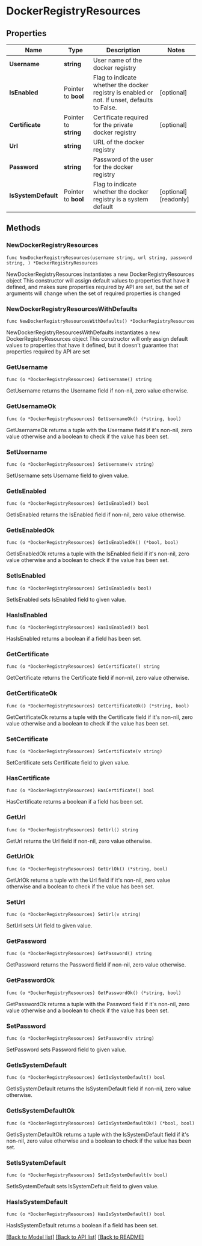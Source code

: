 # DockerRegistryResources

## Properties

Name | Type | Description | Notes
------------ | ------------- | ------------- | -------------
**Username** | **string** | User name of the docker registry | 
**IsEnabled** | Pointer to **bool** | Flag to indicate whether the docker registry is enabled or not. If unset, defaults to False.  | [optional] 
**Certificate** | Pointer to **string** | Certificate required for the private docker registry | [optional] 
**Url** | **string** | URL of the docker registry | 
**Password** | **string** | Password of the user for the docker registry | 
**IsSystemDefault** | Pointer to **bool** | Flag to indicate whether the docker registry is a system default  | [optional] [readonly] 

## Methods

### NewDockerRegistryResources

`func NewDockerRegistryResources(username string, url string, password string, ) *DockerRegistryResources`

NewDockerRegistryResources instantiates a new DockerRegistryResources object
This constructor will assign default values to properties that have it defined,
and makes sure properties required by API are set, but the set of arguments
will change when the set of required properties is changed

### NewDockerRegistryResourcesWithDefaults

`func NewDockerRegistryResourcesWithDefaults() *DockerRegistryResources`

NewDockerRegistryResourcesWithDefaults instantiates a new DockerRegistryResources object
This constructor will only assign default values to properties that have it defined,
but it doesn't guarantee that properties required by API are set

### GetUsername

`func (o *DockerRegistryResources) GetUsername() string`

GetUsername returns the Username field if non-nil, zero value otherwise.

### GetUsernameOk

`func (o *DockerRegistryResources) GetUsernameOk() (*string, bool)`

GetUsernameOk returns a tuple with the Username field if it's non-nil, zero value otherwise
and a boolean to check if the value has been set.

### SetUsername

`func (o *DockerRegistryResources) SetUsername(v string)`

SetUsername sets Username field to given value.


### GetIsEnabled

`func (o *DockerRegistryResources) GetIsEnabled() bool`

GetIsEnabled returns the IsEnabled field if non-nil, zero value otherwise.

### GetIsEnabledOk

`func (o *DockerRegistryResources) GetIsEnabledOk() (*bool, bool)`

GetIsEnabledOk returns a tuple with the IsEnabled field if it's non-nil, zero value otherwise
and a boolean to check if the value has been set.

### SetIsEnabled

`func (o *DockerRegistryResources) SetIsEnabled(v bool)`

SetIsEnabled sets IsEnabled field to given value.

### HasIsEnabled

`func (o *DockerRegistryResources) HasIsEnabled() bool`

HasIsEnabled returns a boolean if a field has been set.

### GetCertificate

`func (o *DockerRegistryResources) GetCertificate() string`

GetCertificate returns the Certificate field if non-nil, zero value otherwise.

### GetCertificateOk

`func (o *DockerRegistryResources) GetCertificateOk() (*string, bool)`

GetCertificateOk returns a tuple with the Certificate field if it's non-nil, zero value otherwise
and a boolean to check if the value has been set.

### SetCertificate

`func (o *DockerRegistryResources) SetCertificate(v string)`

SetCertificate sets Certificate field to given value.

### HasCertificate

`func (o *DockerRegistryResources) HasCertificate() bool`

HasCertificate returns a boolean if a field has been set.

### GetUrl

`func (o *DockerRegistryResources) GetUrl() string`

GetUrl returns the Url field if non-nil, zero value otherwise.

### GetUrlOk

`func (o *DockerRegistryResources) GetUrlOk() (*string, bool)`

GetUrlOk returns a tuple with the Url field if it's non-nil, zero value otherwise
and a boolean to check if the value has been set.

### SetUrl

`func (o *DockerRegistryResources) SetUrl(v string)`

SetUrl sets Url field to given value.


### GetPassword

`func (o *DockerRegistryResources) GetPassword() string`

GetPassword returns the Password field if non-nil, zero value otherwise.

### GetPasswordOk

`func (o *DockerRegistryResources) GetPasswordOk() (*string, bool)`

GetPasswordOk returns a tuple with the Password field if it's non-nil, zero value otherwise
and a boolean to check if the value has been set.

### SetPassword

`func (o *DockerRegistryResources) SetPassword(v string)`

SetPassword sets Password field to given value.


### GetIsSystemDefault

`func (o *DockerRegistryResources) GetIsSystemDefault() bool`

GetIsSystemDefault returns the IsSystemDefault field if non-nil, zero value otherwise.

### GetIsSystemDefaultOk

`func (o *DockerRegistryResources) GetIsSystemDefaultOk() (*bool, bool)`

GetIsSystemDefaultOk returns a tuple with the IsSystemDefault field if it's non-nil, zero value otherwise
and a boolean to check if the value has been set.

### SetIsSystemDefault

`func (o *DockerRegistryResources) SetIsSystemDefault(v bool)`

SetIsSystemDefault sets IsSystemDefault field to given value.

### HasIsSystemDefault

`func (o *DockerRegistryResources) HasIsSystemDefault() bool`

HasIsSystemDefault returns a boolean if a field has been set.


[[Back to Model list]](../README.md#documentation-for-models) [[Back to API list]](../README.md#documentation-for-api-endpoints) [[Back to README]](../README.md)


